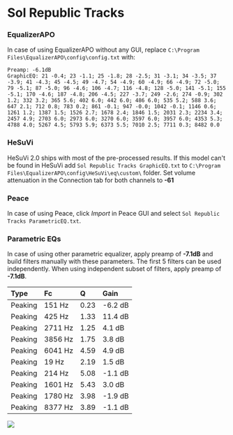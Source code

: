 # Sol Republic Tracks

### EqualizerAPO
In case of using EqualizerAPO without any GUI, replace `C:\Program Files\EqualizerAPO\config\config.txt`
with:
```
Preamp: -6.1dB
GraphicEQ: 21 -0.4; 23 -1.1; 25 -1.8; 28 -2.5; 31 -3.1; 34 -3.5; 37 -3.9; 41 -4.3; 45 -4.5; 49 -4.7; 54 -4.9; 60 -4.9; 66 -4.9; 72 -5.0; 79 -5.1; 87 -5.0; 96 -4.6; 106 -4.7; 116 -4.8; 128 -5.0; 141 -5.1; 155 -5.1; 170 -4.6; 187 -4.8; 206 -4.5; 227 -3.7; 249 -2.6; 274 -0.9; 302 1.2; 332 3.2; 365 5.6; 402 6.0; 442 6.0; 486 6.0; 535 5.2; 588 3.6; 647 2.1; 712 0.8; 783 0.2; 861 -0.1; 947 -0.0; 1042 -0.1; 1146 0.6; 1261 1.2; 1387 1.5; 1526 2.7; 1678 2.4; 1846 1.5; 2031 2.3; 2234 3.4; 2457 4.9; 2703 6.0; 2973 6.0; 3270 6.0; 3597 6.0; 3957 6.0; 4353 5.3; 4788 4.0; 5267 4.5; 5793 5.9; 6373 5.5; 7010 2.5; 7711 0.3; 8482 0.0
```

### HeSuVi
HeSuVi 2.0 ships with most of the pre-processed results. If this model can't be found in HeSuVi add
`Sol Republic Tracks GraphicEQ.txt` to `C:\Program Files\EqualizerAPO\config\HeSuVi\eq\custom\` folder.
Set volume attenuation in the Connection tab for both channels to **-61**

### Peace
In case of using Peace, click *Import* in Peace GUI and select `Sol Republic Tracks ParametricEQ.txt`.

### Parametric EQs
In case of using other parametric equalizer, apply preamp of **-7.1dB** and build filters manually
with these parameters. The first 5 filters can be used independently.
When using independent subset of filters, apply preamp of **-7.1dB**.

| Type    | Fc      |    Q | Gain    |
|:--------|:--------|:-----|:--------|
| Peaking | 151 Hz  | 0.23 | -6.2 dB |
| Peaking | 425 Hz  | 1.33 | 11.4 dB |
| Peaking | 2711 Hz | 1.25 | 4.1 dB  |
| Peaking | 3856 Hz | 1.75 | 3.8 dB  |
| Peaking | 6041 Hz | 4.59 | 4.9 dB  |
| Peaking | 19 Hz   | 2.19 | 1.5 dB  |
| Peaking | 214 Hz  | 5.08 | -1.1 dB |
| Peaking | 1601 Hz | 5.43 | 3.0 dB  |
| Peaking | 1780 Hz | 3.98 | -1.9 dB |
| Peaking | 8377 Hz | 3.89 | -1.1 dB |

![](https://raw.githubusercontent.com/jaakkopasanen/AutoEq/master/results/innerfidelity/sbaf-serious/Sol%20Republic%20Tracks/Sol%20Republic%20Tracks.png)